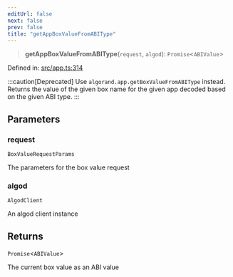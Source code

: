 ```yaml
---
editUrl: false
next: false
prev: false
title: "getAppBoxValueFromABIType"
---
```


> **getAppBoxValueFromABIType**(`request`, `algod`): `Promise`\<`ABIValue`\>

Defined in: [src/app.ts:314](https://github.com/algorandfoundation/algokit-utils-ts/blob/e57e96ab17213653e656688e8d7251c0107554cf/src/app.ts#L314)

:::caution[Deprecated]
Use `algorand.app.getBoxValueFromABIType` instead.
Returns the value of the given box name for the given app decoded based on the given ABI type.
:::

## Parameters

### request

`BoxValueRequestParams`

The parameters for the box value request

### algod

`AlgodClient`

An algod client instance

## Returns

`Promise`\<`ABIValue`\>

The current box value as an ABI value
